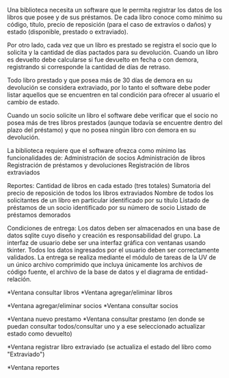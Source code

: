 Una biblioteca necesita un software que le permita registrar los datos de los libros que posee y de sus préstamos. De cada libro conoce como mínimo su código, título, precio de reposición (para el caso de extravíos o daños) y estado (disponible, prestado o extraviado).

Por otro lado, cada vez que un libro es prestado se registra el socio que lo solicita y la cantidad de días pactados para su devolución. Cuando un libro es devuelto debe calcularse si fue devuelto en fecha o con demora, registrando si corresponde la cantidad de días de retraso.

Todo libro prestado y que posea más de 30 días de demora en su devolución se considera extraviado, por lo tanto el software debe poder listar aquellos que se encuentren en tal condición para ofrecer al usuario el cambio de estado.

Cuando un socio solicite un libro el software debe verificar que el socio no posea más de tres libros prestados (aunque todavía se encuentre dentro del plazo del préstamo) y que no posea ningún libro con demora en su devolución.

La biblioteca requiere que el software ofrezca como mínimo las funcionalidades de:
Administración de socios
Administración de libros
Registración de préstamos y devoluciones
Registración de libros extraviados

Reportes:
Cantidad de libros en cada estado (tres totales)
Sumatoria del precio de reposición de todos los libros extraviados
Nombre de todos los solicitantes de un libro en particular identificado por su título
Listado de préstamos de un socio identificado por su número de socio
Listado de préstamos demorados

Condiciones de entrega:
Los datos deben ser almacenados en una base de datos sqlite cuyo diseño y creación es responsabilidad del grupo.
La interfaz de usuario debe ser una interfaz gráfica con ventanas usando tkinter.
Todos los datos ingresados por el usuario deben ser correctamente validados.
La entrega se realiza mediante el módulo de tareas de la UV de un único archivo comprimido que incluya únicamente los archivos de código fuente, el archivo de la base de datos y el diagrama de entidad-relación.

*Ventana consultar libros
*Ventana agregar/eliminar libros

*Ventana agregar/eliminar socios
*Ventana consultar socios

*Ventana nuevo prestamo
*Ventana consultar prestamo (en donde se puedan consultar todos/consultar uno y a ese seleccionado actualizar estado como devuelto)

*Ventana registrar libro extraviado (se actualiza el estado del libro como "Extraviado")

*Ventana reportes
